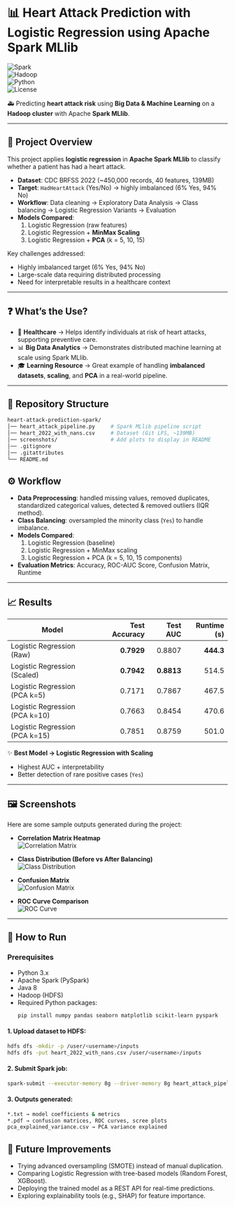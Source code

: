 # 📊 Heart Attack Prediction with Logistic Regression using Apache Spark MLlib  

![Spark](https://img.shields.io/badge/Apache%20Spark-MLlib-orange?logo=apachespark&logoColor=white)  
![Hadoop](https://img.shields.io/badge/Hadoop-Cluster-blue?logo=apachehadoop&logoColor=white)  
![Python](https://img.shields.io/badge/Python-3.9+-blue?logo=python&logoColor=yellow)  
![License](https://img.shields.io/badge/License-MIT-green)  

🚑 Predicting **heart attack risk** using **Big Data & Machine Learning** on a **Hadoop cluster** with Apache **Spark MLlib**.  

---

## 📌 Project Overview  

This project applies **logistic regression** in **Apache Spark MLlib** to classify whether a patient has had a heart attack.  

- **Dataset**: CDC BRFSS 2022 (~450,000 records, 40 features, 139MB)  
- **Target**: `HadHeartAttack` (Yes/No) → highly imbalanced (6% Yes, 94% No)  
- **Workflow**: Data cleaning → Exploratory Data Analysis → Class balancing → Logistic Regression Variants → Evaluation  
- **Models Compared**:  
  1. Logistic Regression (raw features)  
  2. Logistic Regression + **MinMax Scaling**  
  3. Logistic Regression + **PCA** (k = 5, 10, 15)  

Key challenges addressed:  
- Highly imbalanced target (6% Yes, 94% No)  
- Large-scale data requiring distributed processing  
- Need for interpretable results in a healthcare context  
---

## ❓ What’s the Use?  
- 🏥 **Healthcare** → Helps identify individuals at risk of heart attacks, supporting preventive care.  
- 📊 **Big Data Analytics** → Demonstrates distributed machine learning at scale using Spark MLlib.  
- 🎓 **Learning Resource** → Great example of handling **imbalanced datasets**, **scaling**, and **PCA** in a real-world pipeline.  

---

## 📂 Repository Structure
```bash
heart-attack-prediction-spark/
│── heart_attack_pipeline.py     # Spark MLlib pipeline script
│── heart_2022_with_nans.csv     # Dataset (Git LFS, ~139MB)
│── screenshots/                 # Add plots to display in README
│── .gitignore
│── .gitattributes
└── README.md
```

## ⚙️ Workflow  

- **Data Preprocessing**: handled missing values, removed duplicates, standardized categorical values, detected & removed outliers (IQR method).  
- **Class Balancing**: oversampled the minority class (`Yes`) to handle imbalance.  
- **Models Compared**:  
  1. Logistic Regression (baseline)  
  2. Logistic Regression + MinMax scaling  
  3. Logistic Regression + PCA (k = 5, 10, 15 components)  
- **Evaluation Metrics**: Accuracy, ROC-AUC Score, Confusion Matrix, Runtime  

---

## 📈 Results  

| Model                          | Test Accuracy | Test AUC | Runtime (s) |
|--------------------------------|--------------:|----------:|------------:|
| Logistic Regression (Raw)      | **0.7929**    | 0.8807    | **444.3**   |
| Logistic Regression (Scaled)   | **0.7942**    | **0.8813**| 514.5       |
| Logistic Regression (PCA k=5)  | 0.7171        | 0.7867    | 467.5       |
| Logistic Regression (PCA k=10) | 0.7663        | 0.8454    | 470.6       |
| Logistic Regression (PCA k=15) | 0.7851        | 0.8759    | 501.0       |

✨ **Best Model → Logistic Regression with Scaling**  
- Highest AUC + interpretability  
- Better detection of rare positive cases (`Yes`)    

---

## 🖼️ Screenshots  

Here are some sample outputs generated during the project:  

- **Correlation Matrix Heatmap**  
  ![Correlation Matrix](screenshots/correlation_matrix.png)  

- **Class Distribution (Before vs After Balancing)**  
  ![Class Distribution](screenshots/class_distribution.png)  

- **Confusion Matrix**  
  ![Confusion Matrix](screenshots/confusion_matrix.png)  

- **ROC Curve Comparison**  
  ![ROC Curve](screenshots/roc_curve.png)  

---

## 🚀 How to Run  

### Prerequisites
- Python 3.x  
- Apache Spark (PySpark)  
- Java 8  
- Hadoop (HDFS)  
- Required Python packages:
  ```bash
  pip install numpy pandas seaborn matplotlib scikit-learn pyspark
  ```

#### 1. Upload dataset to HDFS:  
   ```bash
   hdfs dfs -mkdir -p /user/<username>/inputs
   hdfs dfs -put heart_2022_with_nans.csv /user/<username>/inputs
   ```
#### 2. Submit Spark job:
   ```bash
   spark-submit --executor-memory 8g --driver-memory 8g heart_attack_pipeline.py
   ```
#### 3. Outputs generated:
   ```bash
   *.txt → model coefficients & metrics
   *.pdf → confusion matrices, ROC curves, scree plots
   pca_explained_variance.csv → PCA variance explained
   ```

## 🔮 Future Improvements
- Trying advanced oversampling (SMOTE) instead of manual duplication.  
- Comparing Logistic Regression with tree-based models (Random Forest, XGBoost).  
- Deploying the trained model as a REST API for real-time predictions.  
- Exploring explainability tools (e.g., SHAP) for feature importance.  
